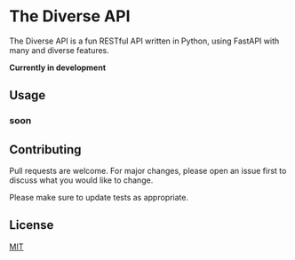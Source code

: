 # The Diverse API

The Diverse API is a fun RESTful API written in Python, using FastAPI with many and diverse features.

**Currently in development**


## Usage

### soon

## Contributing
Pull requests are welcome. For major changes, please open an issue first to discuss what you would like to change.

Please make sure to update tests as appropriate.

## License
[MIT](https://choosealicense.com/licenses/mit/)